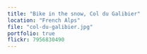 ```yaml
---
title: "Bike in the snow, Col du Galibier"
location: "French Alps"
file: "col-du-galibier.jpg"
portfolio: true
flickr: 7956830490
---
```

